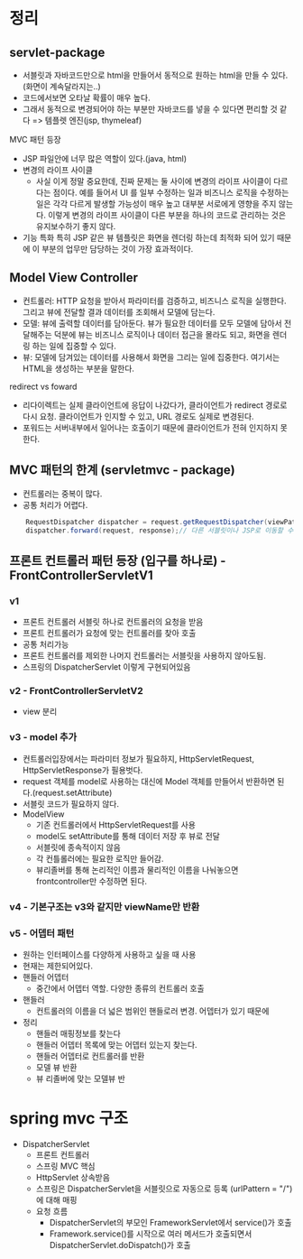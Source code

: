 # 정리

## servlet-package
 * 서블릿과 자바코드만으로 html을 만들어서 동적으로 원하는 html을 만들 수 있다.(화면이 계속달라지는..)
 * 코드에서보면 오타날 확률이 매우 높다.
 * 그래서 동적으로 변경되어야 하는 부분만 자바코드를 넣을 수 있다면 편리할 것 같다 => 템플렛 엔진(jsp, thymeleaf)
 
MVC 패턴 등장
 * JSP 파일안에 너무 많은 역할이 있다.(java, html)
 * 변경의 라이프 사이클
   * 사실 이게 정말 중요한데, 진짜 문제는 둘 사이에 변경의 라이프 사이클이 다르다는 점이다. 예를 들어서 UI 를 일부 수정하는 일과 비즈니스 로직을 수정하는 일은 각각 다르게 발생할 가능성이 매우 높고 대부분 서로에게 영향을 주지 않는다. 이렇게 변경의 라이프 사이클이 다른 부분을 하나의 코드로 관리하는 것은 유지보수하기 좋지 않다.
 * 기능 특화
   특히 JSP 같은 뷰 템플릿은 화면을 렌더링 하는데 최적화 되어 있기 때문에 이 부분의 업무만 담당하는 것이 가장 효과적이다.

## Model View Controller
- 컨트롤러: HTTP 요청을 받아서 파라미터를 검증하고, 비즈니스 로직을 실행한다. 그리고 뷰에 전달할 결과 데이터를 조회해서 모델에 담는다.
- 모델: 뷰에 출력할 데이터를 담아둔다. 뷰가 필요한 데이터를 모두 모델에 담아서 전달해주는 덕분에 뷰는 비즈니스 로직이나 데이터 접근을 몰라도 되고, 화면을 렌더링 하는 일에 집중할 수 있다.
-  뷰: 모델에 담겨있는 데이터를 사용해서 화면을 그리는 일에 집중한다. 여기서는 HTML을 생성하는 부분을 말한다.

redirect vs foward
 * 리다이렉트는 실제 클라이언트에 응답이 나갔다가, 클라이언트가 redirect 경로로 다시 요청. 클라이언트가 인지할 수 있고, URL 경로도 실제로 변경된다.
 * 포워드는 서버내부에서 일어나는 호출이기 때문에 클라이언트가 전혀 인지하지 못한다.

## MVC 패턴의 한계 (servletmvc - package)
- 컨트롤러는 중복이 많다.
- 공통 처리가 어렵다.

```java
    RequestDispatcher dispatcher = request.getRequestDispatcher(viewPath);
    dispatcher.forward(request, response);// 다른 서블릿이나 JSP로 이동할 수 있는 기능
```

## 프론트 컨트롤러 패턴 등장 (입구를 하나로) - FrontControllerServletV1
### v1
- 프론트 컨트롤러 서블릿 하나로 컨트롤러의 요청을 받음
- 프론트 컨트롤러가 요청에 맞는 컨트롤러를 찾아 호출
- 공통 처리가능
- 프론트 컨트롤러를 제외한 나머지 컨트롤러는 서블릿을 사용하지 않아도됨.
- 스프링의 DispatcherServlet 이렇게 구현되어있음

### v2 - FrontControllerServletV2
- view 분리

### v3 - model 추가
- 컨트롤러입장에서는 파라미터 정보가 필요하지, HttpServletRequest, HttpServletResponse가 필용벗다.
- request 객체를 model로 사용하는 대신에 Model 객체를 만들어서 반환하면 된다.(request.setAttribute)
- 서블릿 코드가 필요하지 않다.
- ModelView
  - 기존 컨트롤러에서 HttpServletRequest를 사용
  - model도 setAttribute를 통해 데이터 저장 후 뷰로 전달
  - 서블릿에 종속적이지 않음
  - 각 컨틀롤러에는 필요한 로직만 들어감.
  - 뷰리졸버를 통해 논리적인 이름과 물리적인 이름을 나눠놓으면 frontcontroller만 수정하면 된다.

### v4 - 기본구조는 v3와 같지만 viewName만 반환


### v5 - 어뎁터 패턴
- 원하는 인터페이스를 다양하게 사용하고 싶을 때 사용
- 현재는 제한되어있다.
- 핸들러 어뎁터
  - 중간에서 어뎁터 역할. 다양한 종류의 컨트롤러 호출
- 핸들러 
  - 컨트롤러의 이름을 더 넓은 범위인 핸들로러 변경. 어뎁터가 있기 때문에  
- 정리
  - 핸들러 매핑정보를 찾는다
  - 핸들러 어뎁터 목록에 맞는 어뎁터 있는지 찾는다.
  - 핸들러 어뎁터로 컨트롤러를 반환
  - 모델 뷰 반환
  - 뷰 리졸버에 맞는 모델뷰 반 

# spring mvc 구조
- DispatcherServlet
  - 프론트 컨트롤러
  - 스프링 MVC 핵심
  - HttpServlet 상속받음
  - 스프링은 DispatcherServlet을 서블릿으로 자동으로 등록 (urlPattern = "/")에 대해 매핑
  - 요청 흐름
    - DispatcherServlet의 부모인 FrameworkServlet에서 service()가 호출 
    - Framework.service()를 시작으로 여러 메서드가 호출되면서 DispatcherServlet.doDispatch()가 호출